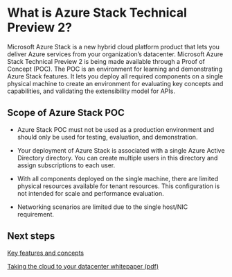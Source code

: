 ﻿<properties
	pageTitle="What is Azure Stack Technical Preview 2? | Microsoft Azure"
	description="Azure Stack POC is an environment for learning about core Azure Stack features and scenarios."
	services="azure-stack"
	documentationCenter=""
	authors="HeathL17"
	manager="byronr"
	editor=""/>

<tags
	ms.service="azure-stack"
	ms.workload="na"
	ms.tgt_pltfrm="na"
	ms.devlang="na"
	ms.topic="article"
	ms.date="09/26/2016"
	ms.author="helaw"/>

# What is Azure Stack Technical Preview 2?

Microsoft Azure Stack is a new hybrid cloud platform product that lets you deliver Azure services from your organization’s datacenter. Microsoft Azure Stack Technical Preview 2 is being made available through a Proof of Concept (POC). The POC is an environment for learning and demonstrating Azure Stack features. It lets you deploy all required components on a single physical machine to create an environment for evaluating key concepts and capabilities, and validating the extensibility model for APIs.

## Scope of Azure Stack POC

-   Azure Stack POC must not be used as a production environment and should only be used for testing, evaluation, and demonstration.  

-   Your deployment of Azure Stack is associated with a single Azure Active Directory directory. You can create multiple users in this directory and assign subscriptions to each user.

-   With all components deployed on the single machine, there are limited physical resources available for tenant resources. This configuration is not intended for scale and performance evaluation.

-   Networking scenarios are limited due to the single host/NIC requirement.

## Next steps

[Key features and concepts](azure-stack-key-features.md)

[Taking the cloud to your datacenter whitepaper (pdf)](http://download.microsoft.com/download/3/F/3/3F3811C0-969D-422C-9EDA-42CB79BABA96/Bring-the-cloud-to-your-datacenter-Microsoft-Azure-Stack.pdf)
